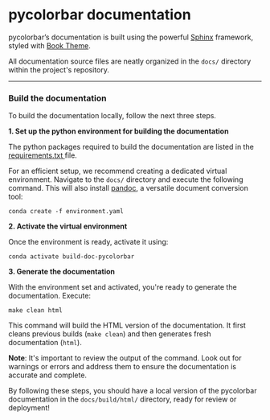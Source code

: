 # pycolorbar documentation

pycolorbar’s documentation is built using the powerful [Sphinx](https://www.sphinx-doc.org/en/master/) framework, 
styled with [Book Theme](https://sphinx-book-theme.readthedocs.io/en/stable/index.html).

All documentation source files are neatly organized in the `docs/` directory within the project's repository.

-----------------------------------------------------------------

### Build the documentation

To build the documentation locally, follow the next three steps.

**1. Set up the python environment for building the documentation**

  The python packages required to build the documentation are listed in the [requirements.txt ](https://github.com/ghiggi/pycolorbar/blob/main/docs/requirements.txt) file.
  
  For an efficient setup, we recommend creating a dedicated virtual environment. 
  Navigate to the `docs/` directory and execute the following command.
  This will also install [pandoc](https://pandoc.org/), a versatile document conversion tool:
  
  ```
  conda create -f environment.yaml
  ```

**2. Activate the virtual environment**
  
  Once the environment is ready, activate it using:

  ```
  conda activate build-doc-pycolorbar
  ```

**3. Generate the documentation**
  
With the environment set and activated, you're ready to generate the documentation. 
Execute:

```
make clean html
```

This command will build the HTML version of the documentation. 
It first cleans previous builds (`make clean`) and then generates fresh documentation (`html`).
  
**Note**: It's important to review the output of the command. Look out for warnings or errors and address them to ensure the documentation is accurate and complete.

By following these steps, you should have a local version of the pycolorbar documentation in the ``docs/build/html/`` directory,
ready for review or deployment!